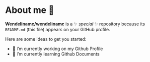 # About me 👋


**Wendelinamc/wendelinamc** is a ✨ _special_ ✨ repository because its `README.md` (this file) appears on your GitHub profile.

Here are some ideas to get you started:

- 🔭 I’m currently working on my Github Profile
- 🌱 I’m currently learning Github Documents





